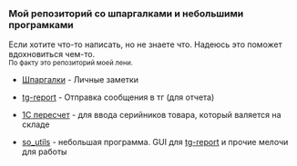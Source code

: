 
### Мой репозиторий со шпаргалками и небольшими програмками

Если хотите что-то написать, но не знаете что. Надеюсь это поможет вдохновиться чем-то.<br><small>По факту это репозиторий моей лени.</small>

- [Шпаргалки](CheatSheets) - Личные заметки

- [tg-report](tg-report) - Отправка сообщения в тг (для отчета)
- [1C пересчет](SerialNumbers) - для ввода серийников товара, который валяется на складе
- [so_utils](so_utils) - небольшая программа. GUI для [tg-report](tg-report) и прочие мелочи для работы
